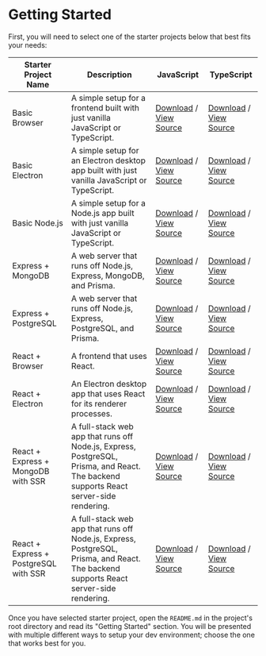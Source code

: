 # Getting Started

First, you will need to select one of the starter projects below that best fits your needs:

| Starter Project Name                  | Description                                                                                                                           | JavaScript                                                                                                                                                                                | TypeScript                                                                                                                                                                                   |
| ------------------------------------- | ------------------------------------------------------------------------------------------------------------------------------------- | ----------------------------------------------------------------------------------------------------------------------------------------------------------------------------------------- | -------------------------------------------------------------------------------------------------------------------------------------------------------------------------------------------- |
| Basic Browser                         | A simple setup for a frontend built with just vanilla JavaScript or TypeScript.                                                       | [Download](https://github.com/mattlean/lean-js-app-starter/releases) / [View Source](https://github.com/mattlean/lean-js-app-starter/tree/v1.0.0-dev/starters/basic-browser)              | [Download](https://github.com/mattlean/lean-js-app-starter/releases) / [View Source](https://github.com/mattlean/lean-js-app-starter/tree/v1.0.0-dev/starters/basic-browser-ts)              |
| Basic Electron                        | A simple setup for an Electron desktop app built with just vanilla JavaScript or TypeScript.                                          | [Download](https://github.com/mattlean/lean-js-app-starter/releases) / [View Source](https://github.com/mattlean/lean-js-app-starter/tree/v1.0.0-dev/starters/basic-electron)             | [Download](https://github.com/mattlean/lean-js-app-starter/releases) / [View Source](https://github.com/mattlean/lean-js-app-starter/tree/v1.0.0-dev/starters/basic-electron-ts)             |
| Basic Node.js                         | A simple setup for a Node.js app built with just vanilla JavaScript or TypeScript.                                                    | [Download](https://github.com/mattlean/lean-js-app-starter/releases) / [View Source](https://github.com/mattlean/lean-js-app-starter/tree/v1.0.0-dev/starters/basic-node)                 | [Download](https://github.com/mattlean/lean-js-app-starter/releases) / [View Source](https://github.com/mattlean/lean-js-app-starter/tree/v1.0.0-dev/starters/basic-node-ts)                 |
| Express + MongoDB                     | A web server that runs off Node.js, Express, MongoDB, and Prisma.                                                                     | [Download](https://github.com/mattlean/lean-js-app-starter/releases) / [View Source](https://github.com/mattlean/lean-js-app-starter/tree/v1.0.0-dev/starters/express-mongo)              | [Download](https://github.com/mattlean/lean-js-app-starter/releases) / [View Source](https://github.com/mattlean/lean-js-app-starter/tree/v1.0.0-dev/starters/express-mongo-ts)              |
| Express + PostgreSQL                  | A web server that runs off Node.js, Express, PostgreSQL, and Prisma.                                                                  | [Download](https://github.com/mattlean/lean-js-app-starter/releases) / [View Source](https://github.com/mattlean/lean-js-app-starter/tree/v1.0.0-dev/starters/express-postgres)           | [Download](https://github.com/mattlean/lean-js-app-starter/releases) / [View Source](https://github.com/mattlean/lean-js-app-starter/tree/v1.0.0-dev/starters/express-postgres-ts)           |
| React + Browser                       | A frontend that uses React.                                                                                                           | [Download](https://github.com/mattlean/lean-js-app-starter/releases) / [View Source](https://github.com/mattlean/lean-js-app-starter/tree/v1.0.0-dev/starters/react-browser)              | [Download](https://github.com/mattlean/lean-js-app-starter/releases) / [View Source](https://github.com/mattlean/lean-js-app-starter/tree/v1.0.0-dev/starters/react-browser-ts)              |
| React + Electron                      | An Electron desktop app that uses React for its renderer processes.                                                                   | [Download](https://github.com/mattlean/lean-js-app-starter/releases) / [View Source](https://github.com/mattlean/lean-js-app-starter/tree/v1.0.0-dev/starters/react-electron)             | [Download](https://github.com/mattlean/lean-js-app-starter/releases) / [View Source](https://github.com/mattlean/lean-js-app-starter/tree/v1.0.0-dev/starters/react-electron-ts)             |
| React + Express + MongoDB with SSR    | A full-stack web app that runs off Node.js, Express, PostgreSQL, Prisma, and React. The backend supports React server-side rendering. | [Download](https://github.com/mattlean/lean-js-app-starter/releases) / [View Source](https://github.com/mattlean/lean-js-app-starter/tree/v1.0.0-dev/starters/react-express-mongo-ssr)    | [Download](https://github.com/mattlean/lean-js-app-starter/releases) / [View Source](https://github.com/mattlean/lean-js-app-starter/tree/v1.0.0-dev/starters/react-express-mongo-ssr-ts)    |
| React + Express + PostgreSQL with SSR | A full-stack web app that runs off Node.js, Express, PostgreSQL, Prisma, and React. The backend supports React server-side rendering. | [Download](https://github.com/mattlean/lean-js-app-starter/releases) / [View Source](https://github.com/mattlean/lean-js-app-starter/tree/v1.0.0-dev/starters/react-express-postgres-ssr) | [Download](https://github.com/mattlean/lean-js-app-starter/releases) / [View Source](https://github.com/mattlean/lean-js-app-starter/tree/v1.0.0-dev/starters/react-express-postgres-ssr-ts) |

Once you have selected starter project, open the `README.md` in the project's root directory and read its "Getting Started" section. You will be presented with multiple different ways to setup your dev environment; choose the one that works best for you.
